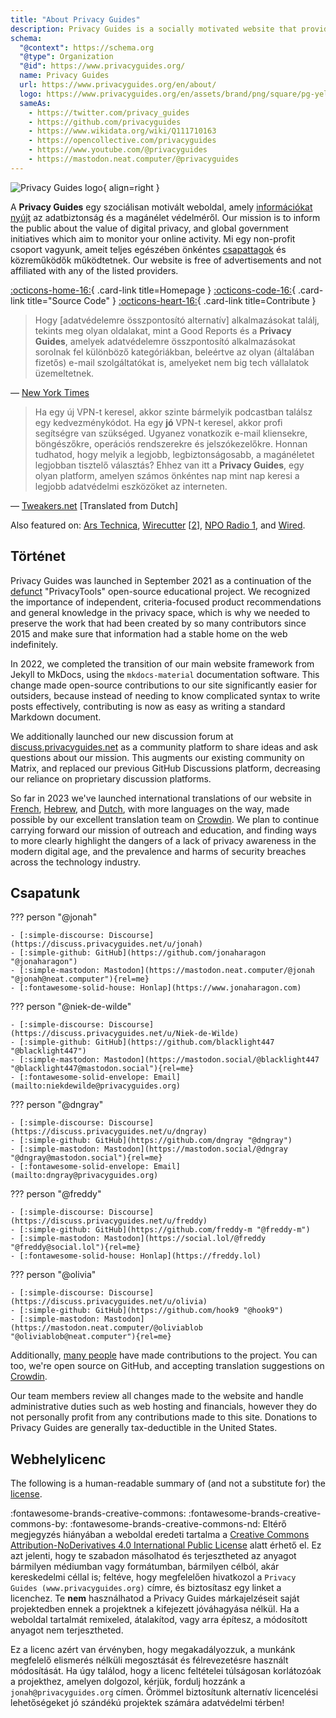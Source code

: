 ```yaml
---
title: "About Privacy Guides"
description: Privacy Guides is a socially motivated website that provides information for protecting your data security and privacy.
schema:
  "@context": https://schema.org
  "@type": Organization
  "@id": https://www.privacyguides.org/
  name: Privacy Guides
  url: https://www.privacyguides.org/en/about/
  logo: https://www.privacyguides.org/en/assets/brand/png/square/pg-yellow.png
  sameAs:
    - https://twitter.com/privacy_guides
    - https://github.com/privacyguides
    - https://www.wikidata.org/wiki/Q111710163
    - https://opencollective.com/privacyguides
    - https://www.youtube.com/@privacyguides
    - https://mastodon.neat.computer/@privacyguides
---
```


![Privacy Guides logo](../assets/brand/PNG/Square/pg-yellow.png){ align=right }

A **Privacy Guides** egy szociálisan motivált weboldal, amely [információkat nyújt](/kb) az adatbiztonság és a magánélet védelméről. Our mission is to inform the public about the value of digital privacy, and global government initiatives which aim to monitor your online activity. Mi egy non-profit csoport vagyunk, ameit teljes egészében önkéntes [csapattagok](https://discuss.privacyguides.net/g/team) és közreműködők működtetnek. Our website is free of advertisements and not affiliated with any of the listed providers.

[:octicons-home-16:](https://www.privacyguides.org){ .card-link title=Homepage }
[:octicons-code-16:](https://github.com/privacyguides/privacyguides.org){ .card-link title="Source Code" }
[:octicons-heart-16:](donate.md){ .card-link title=Contribute }

> Hogy [adatvédelemre összpontosító alternatív] alkalmazásokat találj, tekints meg olyan oldalakat, mint a Good Reports és a **Privacy Guides**, amelyek adatvédelemre összpontosító alkalmazásokat sorolnak fel különböző kategóriákban, beleértve az olyan (általában fizetős) e-mail szolgáltatókat is, amelyeket nem big tech vállalatok üzemeltetnek.

— [New York Times](https://nytimes.com/wirecutter/guides/online-security-social-media-privacy)

> Ha egy új VPN-t keresel, akkor szinte bármelyik podcastban találsz egy kedvezménykódot. Ha egy **jó** VPN-t keresel, akkor profi segítségre van szükséged. Ugyanez vonatkozik e-mail kliensekre, böngészőkre, operációs rendszerekre és jelszókezelőkre. Honnan tudhatod, hogy melyik a legjobb, legbiztonságosabb, a magánéletet legjobban tisztelő választás? Ehhez van itt a **Privacy Guides**, egy olyan platform, amelyen számos önkéntes nap mint nap keresi a legjobb adatvédelmi eszközöket az interneten.

— [Tweakers.net](https://tweakers.net/reviews/10568/op-zoek-naar-privacyvriendelijke-tools-niek-de-wilde-van-privacy-guides.html) [Translated from Dutch]

Also featured on: [Ars Technica](https://arstechnica.com/gadgets/2022/02/is-firefox-ok), [Wirecutter](https://nytimes.com/wirecutter/guides/practical-guide-to-securing-windows-pc) [[2](https://nytimes.com/wirecutter/guides/practical-guide-to-securing-your-mac)], [NPO Radio 1](https://nporadio1.nl/nieuws/binnenland/8eaff3a2-8b29-4f63-9b74-36d2b28b1fe1/ooit-online-eens-wat-doms-geplaatst-ga-jezelf-eens-googlen-en-kijk-dan-wat-je-tegenkomt), and [Wired](https://wired.com/story/firefox-mozilla-2022).

## Történet

Privacy Guides was launched in September 2021 as a continuation of the [defunct](privacytools.md) "PrivacyTools" open-source educational project. We recognized the importance of independent, criteria-focused product recommendations and general knowledge in the privacy space, which is why we needed to preserve the work that had been created by so many contributors since 2015 and make sure that information had a stable home on the web indefinitely.

In 2022, we completed the transition of our main website framework from Jekyll to MkDocs, using the `mkdocs-material` documentation software. This change made open-source contributions to our site significantly easier for outsiders, because instead of needing to know complicated syntax to write posts effectively, contributing is now as easy as writing a standard Markdown document.

We additionally launched our new discussion forum at [discuss.privacyguides.net](https://discuss.privacyguides.net) as a community platform to share ideas and ask questions about our mission. This augments our existing community on Matrix, and replaced our previous GitHub Discussions platform, decreasing our reliance on proprietary discussion platforms.

So far in 2023 we've launched international translations of our website in [French](/fr/), [Hebrew](/he/), and [Dutch](/nl/), with more languages on the way, made possible by our excellent translation team on [Crowdin](https://crowdin.com/project/privacyguides). We plan to continue carrying forward our mission of outreach and education, and finding ways to more clearly highlight the dangers of a lack of privacy awareness in the modern digital age, and the prevalence and harms of security breaches across the technology industry.

## Csapatunk

??? person "@jonah"

    - [:simple-discourse: Discourse](https://discuss.privacyguides.net/u/jonah)
    - [:simple-github: GitHub](https://github.com/jonaharagon "@jonaharagon")
    - [:simple-mastodon: Mastodon](https://mastodon.neat.computer/@jonah "@jonah@neat.computer"){rel=me}
    - [:fontawesome-solid-house: Honlap](https://www.jonaharagon.com)

??? person "@niek-de-wilde"

    - [:simple-discourse: Discourse](https://discuss.privacyguides.net/u/Niek-de-Wilde)
    - [:simple-github: GitHub](https://github.com/blacklight447 "@blacklight447")
    - [:simple-mastodon: Mastodon](https://mastodon.social/@blacklight447 "@blacklight447@mastodon.social"){rel=me}
    - [:fontawesome-solid-envelope: Email](mailto:niekdewilde@privacyguides.org)

??? person "@dngray"

    - [:simple-discourse: Discourse](https://discuss.privacyguides.net/u/dngray)
    - [:simple-github: GitHub](https://github.com/dngray "@dngray")
    - [:simple-mastodon: Mastodon](https://mastodon.social/@dngray "@dngray@mastodon.social"){rel=me}
    - [:fontawesome-solid-envelope: Email](mailto:dngray@privacyguides.org)

??? person "@freddy"

    - [:simple-discourse: Discourse](https://discuss.privacyguides.net/u/freddy)
    - [:simple-github: GitHub](https://github.com/freddy-m "@freddy-m")
    - [:simple-mastodon: Mastodon](https://social.lol/@freddy "@freddy@social.lol"){rel=me}
    - [:fontawesome-solid-house: Honlap](https://freddy.lol)

??? person "@olivia"

    - [:simple-discourse: Discourse](https://discuss.privacyguides.net/u/olivia)
    - [:simple-github: GitHub](https://github.com/hook9 "@hook9")
    - [:simple-mastodon: Mastodon](https://mastodon.neat.computer/@oliviablob "@oliviablob@neat.computer"){rel=me}

Additionally, [many people](https://github.com/privacyguides/privacyguides.org/graphs/contributors) have made contributions to the project. You can too, we're open source on GitHub, and accepting translation suggestions on [Crowdin](https://crowdin.com/project/privacyguides).

Our team members review all changes made to the website and handle administrative duties such as web hosting and financials, however they do not personally profit from any contributions made to this site. Donations to Privacy Guides are generally tax-deductible in the United States.

## Webhelylicenc

<div class="admonition danger" markdown>

The following is a human-readable summary of (and not a substitute for) the [license](/license).

</div>

:fontawesome-brands-creative-commons: :fontawesome-brands-creative-commons-by: :fontawesome-brands-creative-commons-nd: Eltérő megjegyzés hiányában a weboldal eredeti tartalma a [Creative Commons Attribution-NoDerivatives 4.0 International Public License](https://github.com/privacyguides/privacyguides.org/blob/main/LICENSE) alatt érhető el. Ez azt jelenti, hogy te szabadon másolhatod és terjesztheted az anyagot bármilyen médiumban vagy formátumban, bármilyen célból, akár kereskedelmi céllal is; feltéve, hogy megfelelően hivatkozol a `Privacy Guides (www.privacyguides.org)` címre, és biztosítasz egy linket a licenchez. Te **nem** használhatod a Privacy Guides márkajelzéseit saját projektedben ennek a projektnek a kifejezett jóváhagyása nélkül. Ha a weboldal tartalmát remixeled, átalakítod, vagy arra építesz, a módosított anyagot nem terjesztheted.

Ez a licenc azért van érvényben, hogy megakadályozzuk, a munkánk megfelelő elismerés nélküli megosztását és félrevezetésre használt módosítását. Ha úgy találod, hogy a licenc feltételei túlságosan korlátozóak a projekthez, amelyen dolgozol, kérjük, fordulj hozzánk a `jonah@privacyguides.org` címen. Örömmel biztosítunk alternatív licencelési lehetőségeket jó szándékú projektek számára adatvédelmi térben!
